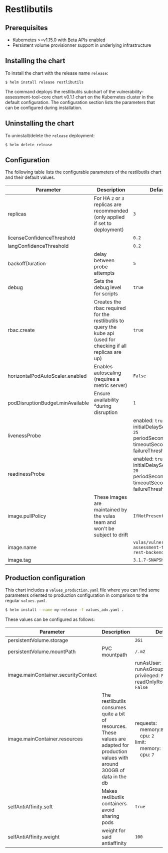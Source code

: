 # Restlibutils

## Prerequisites
-   Kubernetes >=v1.15.0 with Beta APIs enabled
-   Persistent volume provisionner support in underlying infrastructure

## Installing the chart
To install the chart with the release name `release`:
```console
$ helm install release restlibutils
```

The command deploys the restlibutils subchart of the vulnerability-assessment-tool-core chart v0.1.1 chart
on the Kubernetes cluster in the default configuration. The configuration section lists
the parameters that can be configured during installation.

## Uninstalling the chart
To uninstall/delete the `release` deployment:
```console
$ helm delete release
```

## Configuration
The following table lists the configurable parameters of the restlibutils chart and their default values.


| Parameter | Description | Default |
| --- | --- | --- |
| replicas | For HA `2` or `3` replicas are recommended (only applied if set to deployment) | `3` |
| licenseConfidenceThreshold |  | `0.2` |
| langConfidenceThreshold |  | `0.2` |
| backoffDuration | delay between probe attempts | `5` |
| debug | Sets the debug level for scripts | `true` |
| rbac.create | Creates the rbac required for the restlibutils to query the kube api (used for checking if all replicas are up) | `true` |
| horizontalPodAutoScaler.enabled | Enables autoscaling (requires a metric server) | `False` |
| podDisruptionBudget.minAvailable | Ensure availability ²during disruption | `1` |
| livenessProbe | | enabled: `true`<br>initialDelaySeconds: `25`<br>periodSeconds: `30`<br>timeoutSeconds: `5`<br>failureThreshold: `5` |
| readinessProbe | | enabled: `true`<br>initialDelaySeconds: `20`<br>periodSeconds: `30`<br>timeoutSeconds: `5`<br>failureThreshold: `5` |
| image.pullPolicy | These images are maintained by the vulas team and won't be subject to drift | `IfNotPresent` |
| image.name |  | `vulas/vulnerability-assessment-tool-rest-backend` |
| image.tag | | `3.1.7-SNAPSHOT-jib` |

## Production configuration
This chart includes a `values_production.yaml` file where you can find some parameters oriented to production configuration in comparison to the regular `values.yaml`.
```sh
$ helm install --name my-release -f values_adv.yaml .
```
These values can be configured as follows:

| Parameter | Description | Default |
| --- | --- | --- |
| persistentVolume.storage |  | `2Gi` |
| persistentVolume.mountPath | PVC mountpath | `/.m2` |
| image.mainContainer.securityContext |  | runAsUser: `65534`<br>runAsGroup: `65534`<br>privileged: `False`<br>readOnlyRootFilesystem: `False` |
| image.mainContainer.resources | The restlibutils consumes quite a bit of resources. These values are adapted for production values with around 300GB of data in the db | requests:<br>&emsp;memory:`8Gi`<br>&emsp;cpu: `2`<br>limit:<br>&emsp;memory: `15Gi`<br>&emsp;cpu: `7` |
| selfAntiAffinity.soft | Makes reslibutils containers avoid sharing pods | `true` |
| selfAntiAffinity.weight | weight for said antiaffinity | `100` |
